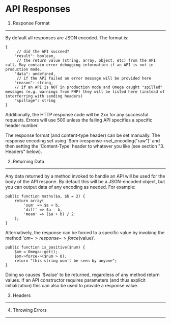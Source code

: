 API Responses
=============

1. Response Format
------------------
By default all responses are JSON encoded. The format is:

    {
         // did the API succeed?
        "result": boolean,
         // the return value (string, array, object, etc) from the API call. May contain error debugging information if an API is not in production mode.
        "data": undefined,
         // if the API failed an error message will be provided here
        "reason": string,
        // if an API is NOT in production mode and Omega caught "spilled" messages (e.g. warnings from PHP) they will be listed here (instead of interferring with sending headers)
        "spillage": string
    }

Additionally, the HTTP response code will be 2xx for any successful requests. Errors will use 500 unless the failing API specifies a specific header number.

The response format (and content-type header) can be set manually. The response encoding set using '$om->response->set_encoding("raw")' and then setting the 'Content-Type' header to whatever you like (see section "3. Headers" below).


2. Returning Data
-----------------
Any data returned by a method invoked to handle an API will be used for the body of the API respone. By default this will be a JSON-encoded object, but you can output data of any encoding as needed. For example:

    public function maths($a, $b = 2) {
        return array(
            'sum' => $a + b,
            'diff' => $a - b,
            'mean' => ($a + b) / 2
        );
    }

Alternatively, the response can be forced to a specific value by invoking the method '$om->response->force($value)'.

    public function is_positive($num) {
        $om = Omega::get();
        $om->force->($num > 0);
        return "this string won't be seen by anyone";
    }

Doing so causes '$value' to be returned, regardless of any method return values. If an API constructor requires parameters (and thus explicit initialization) this can also be used to provide a response value.


3. Headers
----------


4. Throwing Errors
------------------
